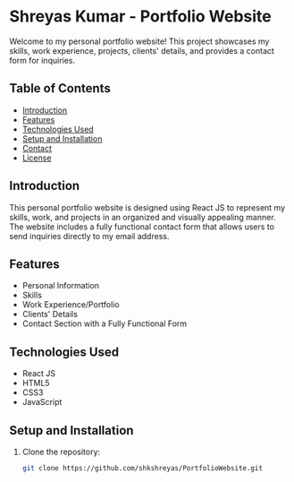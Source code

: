 # Shreyas Kumar - Portfolio Website

Welcome to my personal portfolio website! This project showcases my skills, work experience, projects, clients' details, and provides a contact form for inquiries.

## Table of Contents

- [Introduction](#introduction)
- [Features](#features)
- [Technologies Used](#technologies-used)
- [Setup and Installation](#setup-and-installation)
- [Contact](#contact)
- [License](#license)

## Introduction

This personal portfolio website is designed using React JS to represent my skills, work, and projects in an organized and visually appealing manner. The website includes a fully functional contact form that allows users to send inquiries directly to my email address.

## Features

- Personal Information
- Skills
- Work Experience/Portfolio
- Clients' Details
- Contact Section with a Fully Functional Form

## Technologies Used

- React JS
- HTML5
- CSS3
- JavaScript

## Setup and Installation

1. Clone the repository:

   ```bash
   git clone https://github.com/shkshreyas/PortfolioWebsite.git
